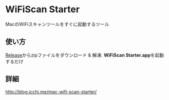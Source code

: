 # WiFiScan Starter
MacのWiFiスキャンツールをすぐに起動するツール

## 使い方
[Release](https://github.com/icchi-h/WiFiScan-Starter/releases)からzipファイルをダウンロード & 解凍.
**WiFiScan Starter.app**を起動するだけ

## 詳細
<http://blog.icchi.me/mac-wifi-scan-starter/>
